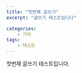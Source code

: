 ```yaml
---
title: "첫번째 글쓰기"
excerpt: "글쓰기 테스트입니다"

categories:
    - 기타
tags:
    - 테스트
---
```


첫번재 글쓰기 테스트입니다.